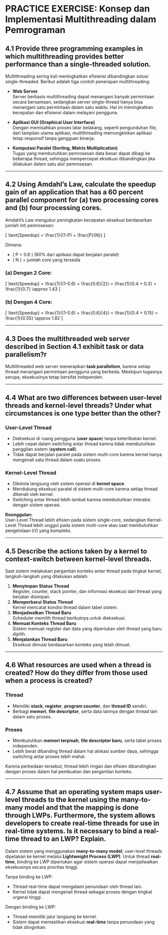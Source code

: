 # PRACTICE EXERCISE: Konsep dan Implementasi Multithreading dalam Pemrograman

## **4.1 Provide three programming examples in which multithreading provides better performance than a single-threaded solution.**
Multithreading sering kali meningkatkan efisiensi dibandingkan solusi single-threaded. Berikut adalah tiga contoh penerapan multithreading:

- **Web Server**  
  Server berbasis multithreading dapat menangani banyak permintaan secara bersamaan, sedangkan server single-thread hanya bisa menangani satu permintaan dalam satu waktu. Hal ini meningkatkan kecepatan dan efisiensi dalam melayani pengguna.

- **Aplikasi GUI (Graphical User Interface)**  
  Dengan memisahkan proses latar belakang, seperti pengunduhan file, dari tampilan utama aplikasi, multithreading memungkinkan aplikasi tetap responsif tanpa gangguan kinerja.

- **Komputasi Paralel (Sorting, Matrix Multiplication)**  
  Tugas yang membutuhkan pemrosesan data besar dapat dibagi ke beberapa thread, sehingga mempercepat eksekusi dibandingkan jika dilakukan dalam satu alur pemrosesan.

---

## **4.2 Using Amdahl’s Law, calculate the speedup gain of an application that has a 60 percent parallel component for (a) two processing cores and (b) four processing cores.**
Amdahl’s Law mengukur peningkatan kecepatan eksekusi berdasarkan jumlah inti pemrosesan:

\[
\text{Speedup} = \frac{1}{(1-P) + \frac{P}{N}}
\]

Dimana:
- \( P = 0.6 \) (60% dari aplikasi dapat berjalan paralel)
- \( N \) = jumlah core yang tersedia

### **(a) Dengan 2 Core:**
\[
\text{Speedup} = \frac{1}{(1-0.6) + \frac{0.6}{2}} = \frac{1}{0.4 + 0.3} = \frac{1}{0.7} \approx 1.43
\]

### **(b) Dengan 4 Core:**
\[
\text{Speedup} = \frac{1}{(1-0.6) + \frac{0.6}{4}} = \frac{1}{0.4 + 0.15} = \frac{1}{0.55} \approx 1.82
\]

---

## **4.3 Does the multithreaded web server described in Section 4.1 exhibit task or data parallelism?r**
Multithreaded web server menerapkan **task parallelism**, karena setiap thread menangani permintaan pengguna yang berbeda. Meskipun tugasnya serupa, eksekusinya tetap bersifat independen.

---

## **4.4 What are two differences between user-level threads and kernel-level threads? Under what circumstances is one type better than the other?**
### **User-Level Thread**
- Dieksekusi di ruang pengguna (**user space**) tanpa keterlibatan kernel.
- Lebih cepat dalam switching antar thread karena tidak membutuhkan panggilan sistem (**system call**).
- Tidak dapat berjalan paralel pada sistem multi-core karena kernel hanya mengenali satu thread dalam suatu proses.

### **Kernel-Level Thread**
- Dikelola langsung oleh sistem operasi di **kernel space**.
- Mendukung eksekusi paralel di sistem multi-core karena setiap thread dikenali oleh kernel.
- Switching antar thread lebih lambat karena membutuhkan interaksi dengan sistem operasi.

**Keunggulan:**  
User-Level Thread lebih efisien pada sistem single-core, sedangkan Kernel-Level Thread lebih unggul pada sistem multi-core atau saat membutuhkan pengelolaan I/O yang kompleks.

---

## **4.5 Describe the actions taken by a kernel to context-switch between kernel-level threads.**
Saat sistem melakukan pergantian konteks antar thread pada tingkat kernel, langkah-langkah yang dilakukan adalah:
1. **Menyimpan Status Thread**  
   Register, counter, stack pointer, dan informasi eksekusi dari thread yang berjalan disimpan.
2. **Memperbarui Status Thread**  
   Kernel mencatat kondisi thread dalam tabel sistem.
3. **Menjadwalkan Thread Baru**  
   Scheduler memilih thread berikutnya untuk dieksekusi.
4. **Memuat Konteks Thread Baru**  
   Sistem memuat register dan data yang diperlukan oleh thread yang baru dipilih.
5. **Menjalankan Thread Baru**  
   Eksekusi dimulai berdasarkan konteks yang telah dimuat.

---

## **4.6 What resources are used when a thread is created? How do they differ from those used when a process is created?**
### **Thread**
- Memiliki **stack**, **register**, **program counter**, dan **thread ID** sendiri.
- Berbagi **memori**, **file descriptor**, serta data lainnya dengan thread lain dalam satu proses.

### **Proses**
- Membutuhkan **memori terpisah**, **file descriptor baru**, serta tabel proses independen.
- Lebih berat dibanding thread dalam hal alokasi sumber daya, sehingga switching antar proses lebih mahal.

Karena perbedaan tersebut, thread lebih ringan dan efisien dibandingkan dengan proses dalam hal pembuatan dan pergantian konteks.

---

## **4.7 Assume that an operating system maps user-level threads to the kernel using the many-to-many model and that the mapping is done through LWPs. Furthermore, the system allows developers to create real-time threads for use in real-time systems. Is it necessary to bind a real-time thread to an LWP? Explain.**
Dalam sistem yang menggunakan **many-to-many model**, user-level threads dipetakan ke kernel melalui **Lightweight Process (LWP)**. Untuk thread **real-time**, binding ke LWP diperlukan agar sistem operasi dapat menjadwalkan eksekusinya secara prioritas tinggi.

Tanpa binding ke LWP:
- Thread real-time dapat mengalami penundaan oleh thread lain.
- Kernel tidak dapat mengenali thread sebagai proses dengan tingkat urgensi tinggi.

Dengan binding ke LWP:
- Thread memiliki jalur langsung ke kernel.
- Sistem dapat memastikan eksekusi **real-time** tanpa penundaan yang tidak diinginkan.
